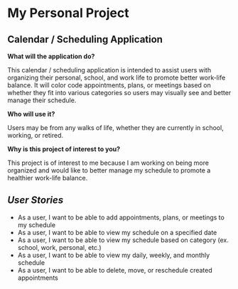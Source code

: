 # My Personal Project

## Calendar / Scheduling Application

**What will the application do?**

This calendar / scheduling application is intended to assist users with organizing their personal, school, and work life to promote better work-life balance. It will color code appointments, plans, or meetings based on whether they fit into various categories so users may visually see and better manage their schedule.

**Who will use it?**

Users may be from any walks of life, whether they are currently in school, working, or retired.

**Why is this project of interest to you?**

This project is of interest to me because I am working on being more organized and would like to better manage my schedule to promote a healthier work-life balance. 


## *User Stories* ##
- As a user, I want to be able to add appointments, plans, or meetings to my schedule
- As a user, I want to be able to view my schedule on a specified date
- As a user, I want to be able to view my schedule based on category (ex. school, work, personal, etc.) 
- As a user, I want to be able to view my daily, weekly, and monthly schedule
- As a user, I want to be able to delete, move, or reschedule created appointments